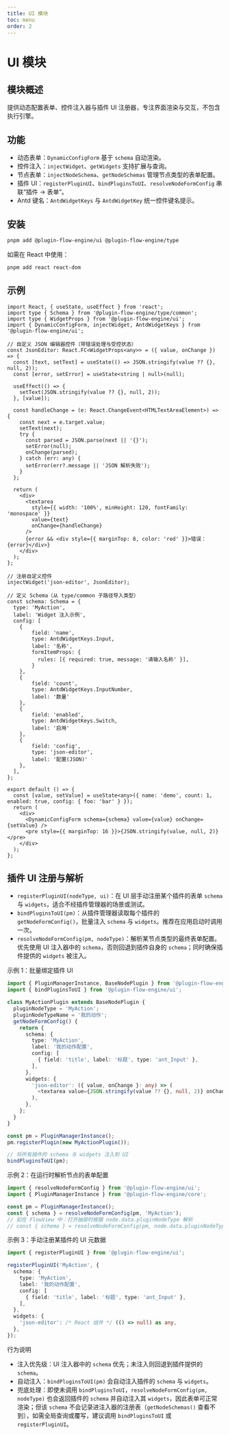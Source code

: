 ```yaml
---
title: UI 模块
toc: menu
order: 2
---
```

# UI 模块

## 模块概述
提供动态配置表单、控件注入器与插件 UI 注册器，专注界面渲染与交互，不包含执行引擎。

## 功能
- 动态表单：`DynamicConfigForm` 基于 `schema` 自动渲染。
- 控件注入：`injectWidget`、`getWidgets` 支持扩展与查询。
- 节点表单：`injectNodeSchema`、`getNodeSchemas` 管理节点类型的表单配置。
- 插件 UI：`registerPluginUI`、`bindPluginsToUI`、`resolveNodeFormConfig` 串联“插件 → 表单”。
- Antd 键名：`AntdWidgetKeys` 与 `AntdWidgetKey` 统一控件键名提示。

## 安装

```bash
pnpm add @plugin-flow-engine/ui @plugin-flow-engine/type
```

如需在 React 中使用：

```bash
pnpm add react react-dom
```

## 示例

```tsx
import React, { useState, useEffect } from 'react';
import type { Schema } from '@plugin-flow-engine/type/common';
import type { WidgetProps } from '@plugin-flow-engine/ui';
import { DynamicConfigForm, injectWidget, AntdWidgetKeys } from '@plugin-flow-engine/ui';

// 自定义 JSON 编辑器控件（带错误处理与受控状态）
const JsonEditor: React.FC<WidgetProps<any>> = ({ value, onChange }) => {
  const [text, setText] = useState(() => JSON.stringify(value ?? {}, null, 2));
  const [error, setError] = useState<string | null>(null);

  useEffect(() => {
    setText(JSON.stringify(value ?? {}, null, 2));
  }, [value]);

  const handleChange = (e: React.ChangeEvent<HTMLTextAreaElement>) => {
    const next = e.target.value;
    setText(next);
    try {
      const parsed = JSON.parse(next || '{}');
      setError(null);
      onChange(parsed);
    } catch (err: any) {
      setError(err?.message || 'JSON 解析失败');
    }
  };

  return (
    <div>
      <textarea
        style={{ width: '100%', minHeight: 120, fontFamily: 'monospace' }}
        value={text}
        onChange={handleChange}
      />
      {error && <div style={{ marginTop: 8, color: 'red' }}>错误：{error}</div>}
    </div>
  );
};

// 注册自定义控件
injectWidget('json-editor', JsonEditor);

// 定义 Schema（从 type/common 子路径导入类型）
const schema: Schema = {
  type: 'MyAction',
  label: 'Widget 注入示例',
  config: [
    { 
        field: 'name', 
        type: AntdWidgetKeys.Input, 
        label: '名称', 
        formItemProps: {
          rules: [{ required: true, message: '请输入名称' }],
        }
    },
    { 
        field: 'count', 
        type: AntdWidgetKeys.InputNumber, 
        label: '数量' 
    },
    { 
        field: 'enabled', 
        type: AntdWidgetKeys.Switch, 
        label: '启用' 
    },
    { 
        field: 'config', 
        type: 'json-editor', 
        label: '配置(JSON)' 
    },
  ],
};

export default () => {
  const [value, setValue] = useState<any>({ name: 'demo', count: 1, enabled: true, config: { foo: 'bar' } });
  return (
    <div>
      <DynamicConfigForm schema={schema} value={value} onChange={setValue} />
      <pre style={{ marginTop: 16 }}>{JSON.stringify(value, null, 2)}</pre>
    </div>
  );
};
```

## 插件 UI 注册与解析

- `registerPluginUI(nodeType, ui)`：在 UI 层手动注册某个插件的表单 `schema` 与 `widgets`，适合不经插件管理器的场景或测试。
- `bindPluginsToUI(pm)`：从插件管理器读取每个插件的 `getNodeFormConfig()`，批量注入 `schema` 与 `widgets`。推荐在应用启动时调用一次。
- `resolveNodeFormConfig(pm, nodeType)`：解析某节点类型的最终表单配置。优先使用 UI 注入器中的 `schema`，否则回退到插件自身的 `schema`；同时确保插件提供的 `widgets` 被注入。

示例 1：批量绑定插件 UI

```ts
import { PluginManagerInstance, BaseNodePlugin } from '@plugin-flow-engine/core';
import { bindPluginsToUI } from '@plugin-flow-engine/ui';

class MyActionPlugin extends BaseNodePlugin {
  pluginNodeType = 'MyAction';
  pluginNodeTypeName = '我的动作';
  getNodeFormConfig() {
    return {
      schema: {
        type: 'MyAction',
        label: '我的动作配置',
        config: [
          { field: 'title', label: '标题', type: 'ant_Input' },
        ],
      },
      widgets: {
        'json-editor': ({ value, onChange }: any) => (
          <textarea value={JSON.stringify(value ?? {}, null, 2)} onChange={(e) => onChange(JSON.parse(e.target.value || '{}'))} />
        ),
      },
    };
  }
}

const pm = PluginManagerInstance();
pm.registerPlugin(new MyActionPlugin());

// 将所有插件的 schema 与 widgets 注入到 UI
bindPluginsToUI(pm);
```

示例 2：在运行时解析节点的表单配置

```ts
import { resolveNodeFormConfig } from '@plugin-flow-engine/ui';
import { PluginManagerInstance } from '@plugin-flow-engine/core';

const pm = PluginManagerInstance();
const { schema } = resolveNodeFormConfig(pm, 'MyAction');
// 如在 FlowView 中：打开抽屉时根据 node.data.pluginNodeType 解析
// const { schema } = resolveNodeFormConfig(pm, node.data.pluginNodeType);
```

示例 3：手动注册某插件的 UI 元数据

```ts
import { registerPluginUI } from '@plugin-flow-engine/ui';

registerPluginUI('MyAction', {
  schema: {
    type: 'MyAction',
    label: '我的动作配置',
    config: [
      { field: 'title', label: '标题', type: 'ant_Input' },
    ],
  },
  widgets: {
    'json-editor': /* React 组件 */ (() => null) as any,
  },
});
```

行为说明

- 注入优先级：UI 注入器中的 `schema` 优先；未注入则回退到插件提供的 `schema`。
- 自动注入：`bindPluginsToUI(pm)` 会自动注入插件的 `schema` 与 `widgets`。
- 兜底处理：即使未调用 `bindPluginsToUI`，`resolveNodeFormConfig(pm, nodeType)` 也会返回插件的 `schema` 并自动注入其 `widgets`，因此表单可正常渲染；但该 `schema` 不会记录进注入器的注册表（`getNodeSchemas()` 查看不到），如需全局查询或覆写，建议调用 `bindPluginsToUI` 或 `registerPluginUI`。

